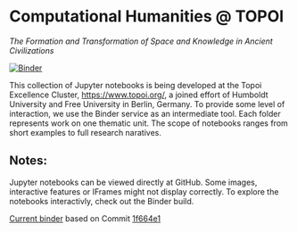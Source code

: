 # Computational Humanities @ TOPOI

*The Formation and Transformation of Space and Knowledge in Ancient Civilizations*

[![Binder](http://mybinder.org/badge.svg)](http://mybinder.org:/repo/computational-humanities/topoi)

This collection of Jupyter notebooks is being developed at the Topoi Excellence Cluster, https://www.topoi.org/, a joined effort of Humboldt University and Free University in Berlin, Germany. To provide some level of interaction, we use the Binder service as an intermediate tool. Each folder represents work on one thematic unit. The scope of notebooks ranges from short examples to full research naratives. 

## Notes:

Jupyter notebooks can be viewed directly at GitHub. Some images, interactive features or IFrames might not display correctly. 
To explore the notebooks interactivly, check out the Binder build. 

[Current binder](http://mybinder.org/status/computational-humanities/topoi) based on Commit [1f664e1](https://github.com/computational-humanities/topoi/commit/1f664e1052ff20074e32972cadf3a5eaf4fcab5d)
